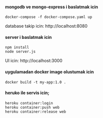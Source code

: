 

#### mongodb ve mongo-express i baslatmak icin

    docker-compose -f docker-compose.yaml up
    
database takip icin: http://localhost:8080
 
#### server i baslatmak icin
    npm install
    node server.js
    
UI icin: http://localhost:3000


#### uygulamadan docker image olustumak icin

    docker build -t my-app:1.0 .       

#### heruko ile servis icin;

    heroku container:login
    heroku container:push web
    heroku container:release web